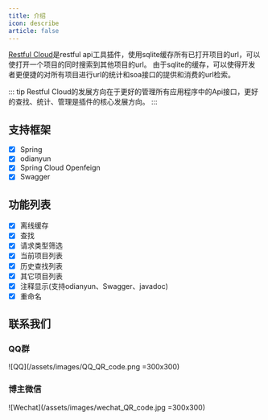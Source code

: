 ```yaml
---
title: 介绍
icon: describe
article: false
---
```

[Restful Cloud](https://plugins.jetbrains.com/plugin/18885-restful-cloud)是restful api工具插件，使用sqlite缓存所有已打开项目的url，可以使打开一个项目的同时搜索到其他项目的url。
由于sqlite的缓存，可以使得开发者更便捷的对所有项目进行url的统计和soa接口的提供和消费的url检索。

::: tip
Restful Cloud的发展方向在于更好的管理所有应用程序中的Api接口，更好的查找、统计、管理是插件的核心发展方向。
:::
## 支持框架
- [x] Spring
- [x] odianyun
- [x] Spring Cloud Openfeign
- [x] Swagger
## 功能列表
- [x] 离线缓存
- [x] 查找
- [x] 请求类型筛选
- [x] 当前项目列表
- [x] 历史查找列表
- [x] 其它项目列表
- [x] 注释显示(支持odianyun、Swagger、javadoc)
- [x] 重命名
## 联系我们
### QQ群
![QQ](/assets/images/QQ_QR_code.png   =300x300)
### 博主微信
![Wechat](/assets/images/wechat_QR_code.jpg =300x300)

